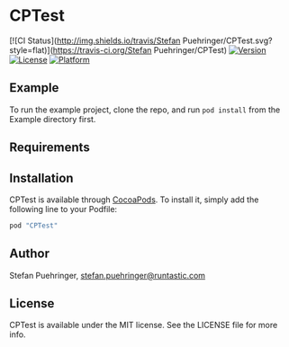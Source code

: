 # CPTest

[![CI Status](http://img.shields.io/travis/Stefan Puehringer/CPTest.svg?style=flat)](https://travis-ci.org/Stefan Puehringer/CPTest)
[![Version](https://img.shields.io/cocoapods/v/CPTest.svg?style=flat)](http://cocoapods.org/pods/CPTest)
[![License](https://img.shields.io/cocoapods/l/CPTest.svg?style=flat)](http://cocoapods.org/pods/CPTest)
[![Platform](https://img.shields.io/cocoapods/p/CPTest.svg?style=flat)](http://cocoapods.org/pods/CPTest)

## Example

To run the example project, clone the repo, and run `pod install` from the Example directory first.

## Requirements

## Installation

CPTest is available through [CocoaPods](http://cocoapods.org). To install
it, simply add the following line to your Podfile:

```ruby
pod "CPTest"
```

## Author

Stefan Puehringer, stefan.puehringer@runtastic.com

## License

CPTest is available under the MIT license. See the LICENSE file for more info.
